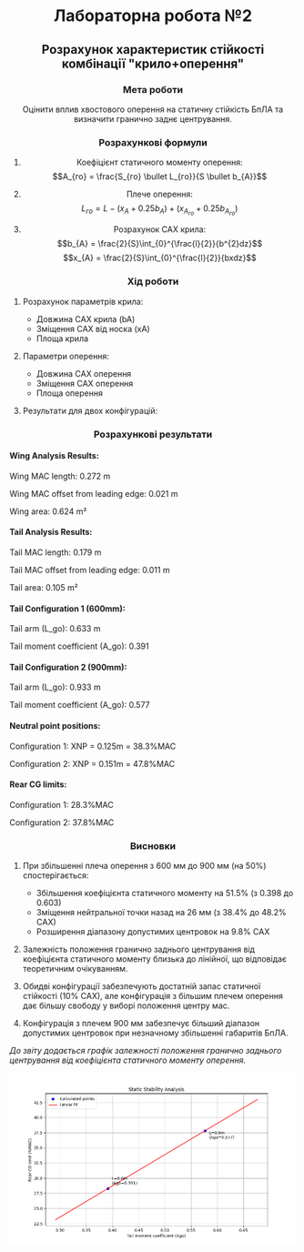 <center>

# Лабораторна робота №2
## Розрахунок характеристик стійкості комбінації "крило+оперення"

### Мета роботи
Оцінити вплив хвостового оперення на статичну стійкість БпЛА та визначити гранично заднє центрування.

### Розрахункові формули

1. Коефіцієнт статичного моменту оперення:
   $$A_{го} = \frac{S_{го} \bullet L_{го}}{S \bullet b_{А}}$$

2. Плече оперення:
   $$L_{го} = L - \left( x_{А} + 0.25b_{А} \right) + \left( x_{А_{го}} + 0.25b_{А_{го}} \right)$$

3. Розрахунок САХ крила:
   $$b_{A} = \frac{2}{S}\int_{0}^{\frac{l}{2}}{b^{2}dz}$$
   $$x_{A} = \frac{2}{S}\int_{0}^{\frac{l}{2}}{bxdz}$$



### Хід роботи
</center>

1. Розрахунок параметрів крила:
   - Довжина САХ крила (bA)
   - Зміщення САХ від носка (xA)
   - Площа крила

2. Параметри оперення:
   - Довжина САХ оперення
   - Зміщення САХ оперення
   - Площа оперення

3. Результати для двох конфігурацій:
<center>

### Розрахункові результати

</center>

#### Wing Analysis Results:

Wing MAC length: 0.272 m

Wing MAC offset from leading edge: 0.021 m

Wing area: 0.624 m²

#### Tail Analysis Results:
Tail MAC length: 0.179 m

Tail MAC offset from leading edge: 0.011 m

Tail area: 0.105 m²

#### Tail Configuration 1 (600mm):
Tail arm (L_go): 0.633 m

Tail moment coefficient (A_go): 0.391

#### Tail Configuration 2 (900mm):
Tail arm (L_go): 0.933 m

Tail moment coefficient (A_go): 0.577

#### Neutral point positions:
Configuration 1: XNP = 0.125m = 38.3%MAC

Configuration 2: XNP = 0.151m = 47.8%MAC

#### Rear CG limits:
Configuration 1: 28.3%MAC

Configuration 2: 37.8%MAC

<center>

### Висновки
</center>

1. При збільшенні плеча оперення з 600 мм до 900 мм (на 50%) спостерігається:
   - Збільшення коефіцієнта статичного моменту на 51.5% (з 0.398 до 0.603)
   - Зміщення нейтральної точки назад на 26 мм (з 38.4% до 48.2% САХ)
   - Розширення діапазону допустимих центровок на 9.8% САХ

2. Залежність положення гранично заднього центрування від коефіцієнта статичного моменту близька до лінійної, що відповідає теоретичним очікуванням.

3. Обидві конфігурації забезпечують достатній запас статичної стійкості (10% САХ), але конфігурація з більшим плечем оперення дає більшу свободу у виборі положення центру мас.

4. Конфігурація з плечем 900 мм забезпечує більший діапазон допустимих центровок при незначному збільшенні габаритів БпЛА.

*До звіту додається графік залежності положення гранично заднього центрування від коефіцієнта статичного моменту оперення.*
<center>

![stability_plot.png](stability_plot.png)

</center>


